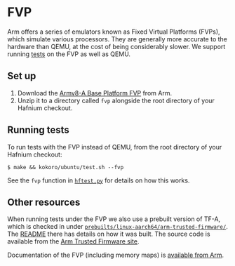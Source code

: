 # FVP

Arm offers a series of emulators known as Fixed Virtual Platforms (FVPs), which
simulate various processors. They are generally more accurate to the hardware
than QEMU, at the cost of being considerably slower. We support running
[tests](Testing.md) on the FVP as well as QEMU.

## Set up

1.  Download the
    [Armv8-A Base Platform FVP](https://developer.arm.com/products/system-design/fixed-virtual-platforms)
    from Arm.
1.  Unzip it to a directory called `fvp` alongside the root directory of your
    Hafnium checkout.

## Running tests

To run tests with the FVP instead of QEMU, from the root directory of your
Hafnium checkout:

```shell
$ make && kokoro/ubuntu/test.sh --fvp
```

See the `fvp` function in
[`hftest.py`](http://cs/hafnium/test/hftest/hftest.py?q=symbol:fvp) for details
on how this works.

## Other resources

When running tests under the FVP we also use a prebuilt version of TF-A, which
is checked in under
[`prebuilts/linux-aarch64/arm-trusted-firmware/`](https://hafnium.googlesource.com/hafnium/prebuilts/+/refs/heads/master/linux-aarch64/arm-trusted-firmware/).
The
[README](https://hafnium.googlesource.com/hafnium/prebuilts/+/refs/heads/master/linux-aarch64/arm-trusted-firmware/README.md)
there has details on how it was built. The source code is available from the
[Arm Trusted Firmware site](https://developer.trustedfirmware.org/dashboard/view/6/).

Documentation of the FVP (including memory maps) is
[available from Arm](https://static.docs.arm.com/100966/1101/fast_models_fvp_rg_100966_1101_00_en.pdf).
